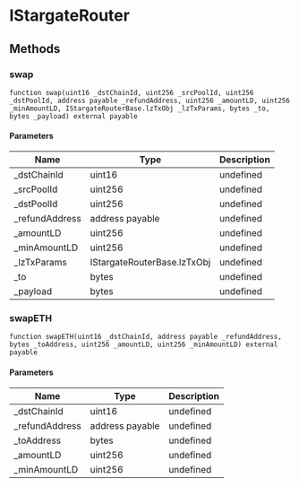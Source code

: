 # IStargateRouter









## Methods

### swap

```solidity
function swap(uint16 _dstChainId, uint256 _srcPoolId, uint256 _dstPoolId, address payable _refundAddress, uint256 _amountLD, uint256 _minAmountLD, IStargateRouterBase.lzTxObj _lzTxParams, bytes _to, bytes _payload) external payable
```





#### Parameters

| Name | Type | Description |
|---|---|---|
| _dstChainId | uint16 | undefined |
| _srcPoolId | uint256 | undefined |
| _dstPoolId | uint256 | undefined |
| _refundAddress | address payable | undefined |
| _amountLD | uint256 | undefined |
| _minAmountLD | uint256 | undefined |
| _lzTxParams | IStargateRouterBase.lzTxObj | undefined |
| _to | bytes | undefined |
| _payload | bytes | undefined |

### swapETH

```solidity
function swapETH(uint16 _dstChainId, address payable _refundAddress, bytes _toAddress, uint256 _amountLD, uint256 _minAmountLD) external payable
```





#### Parameters

| Name | Type | Description |
|---|---|---|
| _dstChainId | uint16 | undefined |
| _refundAddress | address payable | undefined |
| _toAddress | bytes | undefined |
| _amountLD | uint256 | undefined |
| _minAmountLD | uint256 | undefined |




